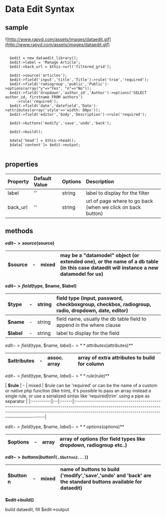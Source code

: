 # Data Edit Syntax #


## sample ##

![http://www.rapyd.com/assets/images/dataedit.gif](http://www.rapyd.com/assets/images/dataedit.gif)

```

  $edit = new dataedit_library();
  $edit->label = 'Manage Article';
  $edit->back_url = $this->url('filtered_grid');
  
  $edit->source('articles');
  $edit->field('input','title','Title')->rule('trim','required');
  $edit->field('radiogroup','public','Public')->options(array("y"=>"Yes", "n"=>"No"));
  $edit->field('dropdown','author_id','Author')->options('SELECT author_id, firstname FROM authors')
	 ->rule('required');
  $edit->field('date','datefield','Date')->attributes(array('style'=>'width: 80px'));
  $edit->field('editor','body','Description')->rule('required');
  
  $edit->buttons('modify','save','undo','back');

  $edit->build();

  $data['head']	= $this->head();
  $data['content']= $edit->output;


```


## properties ##

| **Property** | **Default Value** | **Options** | **Description** |
|:-------------|:------------------|:------------|:----------------|
| label | '' | string | label to display for the filter |
| back\_url | '' | string | url of page where to go back (when we click on back button)|

## methods ##
**$edit->source($source)**

| **$source** | - | mixed | may be a "datamodel" object (or extended one), or the name of a db table (in this case dataedit will instance a new datamodel for us) |
|:------------|:--|:------|:--------------------------------------------------------------------------------------------------------------------------------------|

**$edit->field($type, $name, $label)**

| **$type** | - | string | field type (input, password, checkboxgroup, checkbox, radiogroup, radio, dropdown, date, editor) |
|:----------|:--|:-------|:-------------------------------------------------------------------------------------------------|
| **$name** | - | string | field name, usually the db table field to append in the where clause |
| **$label** | - | string | label to display for the field |

$edit->field($type, $name, $label)->**attributes($attributes)**

| **$attributes** | - | assoc. array | array of extra attributes to build for column |
|:----------------|:--|:-------------|:----------------------------------------------|

$edit->field($type, $name, $label)->**rule($rule)**

| **$rule** | - | mixed | $rule can be 'required' or can be the name of a custom or native php function (like trim), it's possible to pass an array instead a single rule, or use a serialized sintax like 'required|trim' using a pipe as separator |
|:----------|:--|:------|:---------------------------------------------------------------------------------------------------------------------------------------------------------------------------------------------------------------------------|


$edit->field($type, $name, $label)->**options($options)**

| **$options** | - | array | array of options (for field types like dropdown, radiogroup etc..) |
|:-------------|:--|:------|:-------------------------------------------------------------------|

**$edit->buttons($button1`[,$button2...]`)**

| **$button** n | - | mixed | name of buttons to build ('modify','save','undo' and 'back' are the standard buttons available for dataedit) |
|:--------------|:--|:------|:-------------------------------------------------------------------------------------------------------------|

**$edit->build()**

build dataedit, fill $edit->output